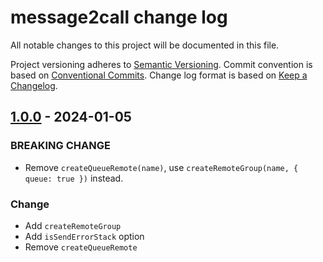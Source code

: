 # message2call change log

All notable changes to this project will be documented in this file.

Project versioning adheres to [Semantic Versioning](http://semver.org/).
Commit convention is based on [Conventional Commits](http://conventionalcommits.org).
Change log format is based on [Keep a Changelog](http://keepachangelog.com/).

## [1.0.0](https://github.com/lyswhut/message2call/compare/v0.1.3...v1.0.0) - 2024-01-05

### BREAKING CHANGE

- Remove `createQueueRemote(name)`, use `createRemoteGroup(name, { queue: true })` instead.

### Change

- Add `createRemoteGroup`
- Add `isSendErrorStack` option
- Remove `createQueueRemote`
